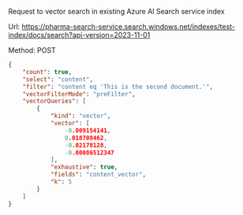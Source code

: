 Request to vector search in existing Azure AI Search service index

Url: 
https://pharma-search-service.search.windows.net/indexes/test-index/docs/search?api-version=2023-11-01

Method: POST

```json
{
    "count": true,
    "select": "content",
    "filter": "content eq 'This is the second document.'",
    "vectorFilterMode": "preFilter",
    "vectorQueries": [
        {
            "kind": "vector",
            "vector": [
                -0.009154141,
                0.018708462,
                -0.02178128,
                -0.00086512347
            ],
            "exhaustive": true,
            "fields": "content_vector",
            "k": 5
        }
    ]
}
```